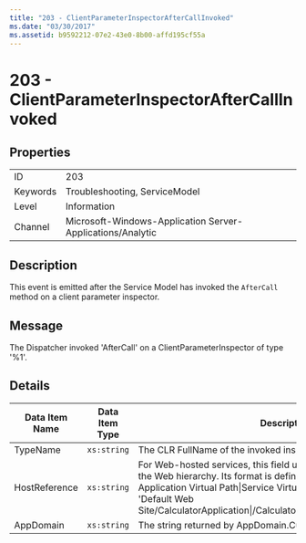 ```yaml
---
title: "203 - ClientParameterInspectorAfterCallInvoked"
ms.date: "03/30/2017"
ms.assetid: b9592212-07e2-43e0-8b00-affd195cf55a
---
```

# 203 - ClientParameterInspectorAfterCallInvoked
## Properties  


|||  
|-|-|  
|ID|203|  
|Keywords|Troubleshooting, ServiceModel|  
|Level|Information|  
|Channel|Microsoft-Windows-Application Server-Applications/Analytic|  

## Description  
 This event is emitted after the Service Model has invoked the `AfterCall` method on a client parameter inspector.  

## Message  
 The Dispatcher invoked 'AfterCall' on a ClientParameterInspector of type '%1'.  

## Details  


| Data Item Name | Data Item Type |                                                                                                                                                  Description                                                                                                                                                  |
|----------------|----------------|---------------------------------------------------------------------------------------------------------------------------------------------------------------------------------------------------------------------------------------------------------------------------------------------------------------|
|    TypeName    |  `xs:string`   |                                                                                                                               The CLR FullName of the invoked inspector's type.                                                                                                                               |
| HostReference  |  `xs:string`   | For Web-hosted services, this field uniquely identifies the service in the Web hierarchy. Its format is defined as 'Web Site Name Application Virtual Path&#124;Service Virtual Path&#124;ServiceName'. Example: 'Default Web Site/CalculatorApplication&#124;/CalculatorService.svc&#124;CalculatorService'. |
|   AppDomain    |  `xs:string`   |                                                                                                                         The string returned by AppDomain.CurrentDomain.FriendlyName.                                                                                                                          |


